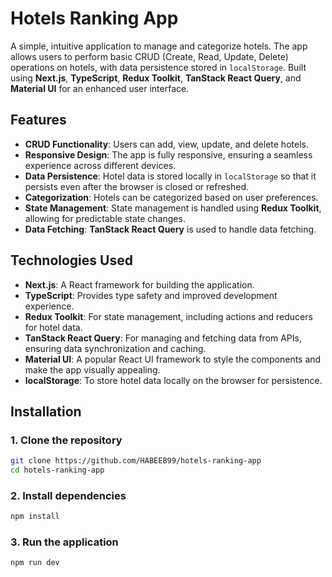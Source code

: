 # Hotels Ranking App

A simple, intuitive application to manage and categorize hotels. The app allows users to perform basic CRUD (Create, Read, Update, Delete) operations on hotels, with data persistence stored in `localStorage`. Built using **Next.js**, **TypeScript**, **Redux Toolkit**, **TanStack React Query**, and **Material UI** for an enhanced user interface.

## Features

- **CRUD Functionality**: Users can add, view, update, and delete hotels.
- **Responsive Design**: The app is fully responsive, ensuring a seamless experience across different devices.
- **Data Persistence**: Hotel data is stored locally in `localStorage` so that it persists even after the browser is closed or refreshed.
- **Categorization**: Hotels can be categorized based on user preferences.
- **State Management**: State management is handled using **Redux Toolkit**, allowing for predictable state changes.
- **Data Fetching**: **TanStack React Query** is used to handle data fetching.

## Technologies Used

- **Next.js**: A React framework for building the application.
- **TypeScript**: Provides type safety and improved development experience.
- **Redux Toolkit**: For state management, including actions and reducers for hotel data.
- **TanStack React Query**: For managing and fetching data from APIs, ensuring data synchronization and caching.
- **Material UI**: A popular React UI framework to style the components and make the app visually appealing.
- **localStorage**: To store hotel data locally on the browser for persistence.

## Installation

### 1. Clone the repository

```bash
git clone https://github.com/HABEEB99/hotels-ranking-app
cd hotels-ranking-app
```

### 2. Install dependencies

```bash
npm install
```

### 3. Run the application

```bash
npm run dev
```
